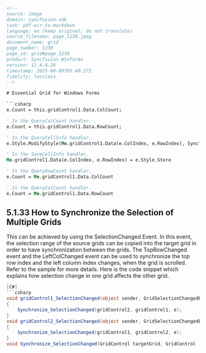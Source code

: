 ```html
<!-- 
source: image
domain: syncfusion-sdk
task: pdf-ocr-to-markdown
language: en (keep original; do not translate)
source_filename: page_1230.jpeg
document_name: grid
page_number: 1230
page_id: grid#page_1230
product: Syncfusion Winforms
version: 11.4.0.26
timestamp: 2025-08-09T05:40:27Z
fidelity: lossless
-->

# Essential Grid for Windows Forms

```csharp
e.Count = this.gridControl1.Data.ColCount;
```

```vb
' In the QueryColCount handler.
e.Count = this.gridControl1.Data.RowCount;
```

```vb
' In the QueryCellInfo handler.
e.Style.ModifyStyle(Me.gridControl1.Data(e.ColIndex, e.RowIndex), Syncfusion.Styles.StyleModifyType.Override)

' In the SaveCellInfo handler.
Me.gridControl1.Data(e.ColIndex, e.RowIndex) = e.Style.Store

' In the QueryRowCount handler.
e.Count = Me.gridControl1.Data.ColCount

' In the QueryColCount handler.
e.Count = Me.gridControl1.Data.RowCount
```

## 5.1.33 How to Synchronize the Selection of Multiple Grids

This can be achieved by using the SelectionChanged Event. In this event, the selection range of the source grids can be copied into the target grid in order to have synchronization between the grids. The TopRowChanged event and the LeftColChanged event can be used to synchronize the top row index and the left column index changes, when the grid is scrolled. Refer to the sample for more details. Here is the code snippet which explains how selection change in one grid affects the other grid.

```csharp
[C#]
```csharp
void gridControl1_SelectionChanged(object sender, GridSelectionChangedEventArgs e)
{
    Synchronize_SelectionChanged(gridControl2, gridControl1, e);
}
void gridControl2_SelectionChanged(object sender, GridSelectionChangedEventArgs e)
{
    Synchronize_SelectionChanged(gridControl1, gridControl2, e);
}
void Synchronize_SelectionChanged(GridControl targetGrid, GridControl
```
``` 
```